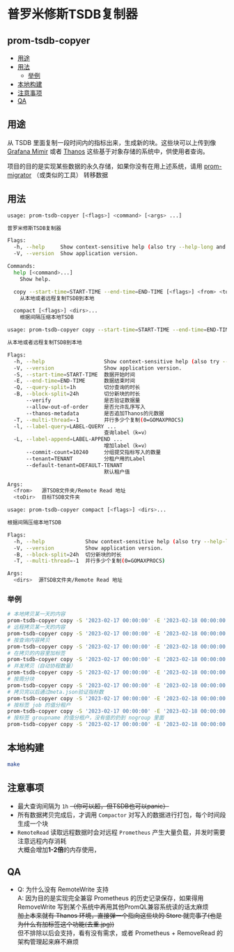 # 普罗米修斯TSDB复制器 <!-- omit in toc -->
## prom-tsdb-copyer <!-- omit in toc -->

- [用途](#用途)
- [用法](#用法)
  - [举例](#举例)
- [本地构建](#本地构建)
- [注意事项](#注意事项)
- [QA](#qa)


## 用途
从 TSDB 里面复制一段时间内的指标出来，生成新的块。这些块可以上传到像 [Grafana Mimir][1] 或者 [Thanos][2] 这些基于对象存储的系统中，供使用者查询。

项目的目的是实现某些数据的永久存储，如果你没有在用上述系统，请用 [prom-migrator][3] （或类似的工具） 转移数据

## 用法
```sh
usage: prom-tsdb-copyer [<flags>] <command> [<args> ...]

普罗米修斯TSDB复制器

Flags:
  -h, --help     Show context-sensitive help (also try --help-long and --help-man).
  -V, --version  Show application version.

Commands:
  help [<command>...]
    Show help.

  copy --start-time=START-TIME --end-time=END-TIME [<flags>] <from> <toDir>
    从本地或者远程复制TSDB到本地

  compact [<flags>] <dirs>...
    根据间隔压缩本地TSDB
```
```sh
usage: prom-tsdb-copyer copy --start-time=START-TIME --end-time=END-TIME [<flags>] <from> <toDir>

从本地或者远程复制TSDB到本地

Flags:
  -h, --help                   Show context-sensitive help (also try --help-long and --help-man).
  -V, --version                Show application version.
  -S, --start-time=START-TIME  数据开始时间
  -E, --end-time=END-TIME      数据结束时间
  -Q, --query-split=1h         切分查询的时长
  -B, --block-split=24h        切分新块的时长
      --verify                 是否验证数据量
      --allow-out-of-order     是否允许乱序写入
      --thanos-metadata        是否追加Thanos的元数据
  -T, --multi-thread=-1        并行多少个复制(0=GOMAXPROCS)
  -l, --label-query=LABEL-QUERY ...  
                               查询label（k=v）
  -L, --label-append=LABEL-APPEND ...  
                               增加label（k=v）
      --commit-count=10240     分组提交指标写入的数量
      --tenant=TENANT          分租户用的Label
      --default-tenant=DEFAULT-TENANT  
                               默认租户值

Args:
  <from>   源TSDB文件夹/Remote Read 地址
  <toDir>  目标TSDB文件夹
```
```sh
usage: prom-tsdb-copyer compact [<flags>] <dirs>...

根据间隔压缩本地TSDB

Flags:
  -h, --help             Show context-sensitive help (also try --help-long and --help-man).
  -V, --version          Show application version.
  -B, --block-split=24h  切分新块的时长
  -T, --multi-thread=-1  并行多少个复制(0=GOMAXPROCS)

Args:
  <dirs>  源TSDB文件夹/Remote Read 地址
```
### 举例
```sh
# 本地拷贝某一天的内容
prom-tsdb-copyer copy -S '2023-02-17 00:00:00' -E '2023-02-18 00:00:00' old_data/ new_data/
# 远程拷贝某一天的内容
prom-tsdb-copyer copy -S '2023-02-17 00:00:00' -E '2023-02-18 00:00:00' http://prometheus:9090/api/v1/read new_data/
# 按查询内容拷贝
prom-tsdb-copyer copy -S '2023-02-17 00:00:00' -E '2023-02-18 00:00:00' -l job=nodes -l 'instance=~192\.168\.1\.\d+' -l 'hostname!=foonode' -l '__name__!~go.*' old_data/ new_data/
# 在拷贝的内容里加标签
prom-tsdb-copyer copy -S '2023-02-17 00:00:00' -E '2023-02-18 00:00:00' -L create_from=copyer -L storage=persistent old_data/ new_data/
# 并发拷贝（自动协程数量）
prom-tsdb-copyer copy -S '2023-02-17 00:00:00' -E '2023-02-18 00:00:00' -T0 old_data/ new_data/
# 按周分块
prom-tsdb-copyer copy -S '2023-02-17 00:00:00' -E '2023-02-18 00:00:00' -B 168h old_data/ new_data/
# 拷贝完以后通过meta.json验证指标数
prom-tsdb-copyer copy -S '2023-02-17 00:00:00' -E '2023-02-18 00:00:00' --verify old_data/ new_data/
# 按标签 job 的值分租户
prom-tsdb-copyer copy -S '2023-02-17 00:00:00' -E '2023-02-18 00:00:00' --tenant job old_data/ new_data/
# 按标签 groupname 的值分租户，没有值的扔到 nogroup 里面
prom-tsdb-copyer copy -S '2023-02-17 00:00:00' -E '2023-02-18 00:00:00' --tenant groupname --default-tenant nogroup old_data/ new_data/
```

## 本地构建
```sh
make
```

## 注意事项
- 最大查询间隔为 `1h` ~~（你可以超，但TSDB也可以panic）~~
- 所有数据拷贝完成后，才调用 `Compactor` 对写入的数据进行打包，每个时间段生成一个块
- `RemoteRead` 读取远程数据时会对远程 `Prometheus` 产生大量负载，并发时需要注意远程内存消耗  
  大概会增加**1-2倍**的内存使用，

## QA
- Q: 为什么没有 RemoteWrite 支持  
  A: 因为目的是实现完全兼容 Prometheus 的历史记录保存，如果得用 RemoveWrite 写到某个系统中再用其他PromQL兼容系统读的话太麻烦  
    ~~加上本来就有 Thanos 环境，直接弹一个指向这些块的 Store 就完事了(也是为什么有加标签这个功能(去重.jpg))~~  
    但不排除以后会支持，看有没有需求，或者 Prometheus + RemoveRead 的架构管理起来麻不麻烦

[1]: https://github.com/grafana/mimir
[2]: https://github.com/thanos-io/thanos
[3]: https://github.com/timescale/promscale/tree/master/migration-tool/cmd/prom-migrator
